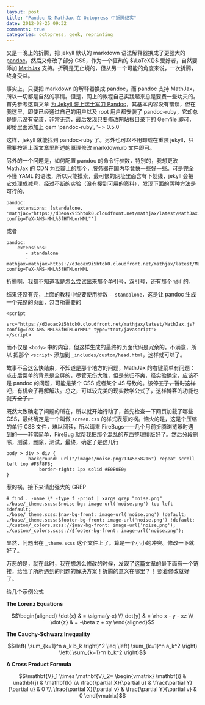 ```yaml
---
layout: post
title: "Pandoc 及 MathJax 在 Octopress 中折腾纪实"
date: 2012-08-25 09:32
comments: true
categories: octopress, geek, reprinting
---
```


又是一晚上的折腾，把 jekyll 默认的 markdown 语法解释器换成了更强大的 [pandoc](http://johnmacfarlane.net/pandoc/)，然后又修改了部分 CSS，作为一个狂热的 $\LaTeX{}$ 爱好者，自然要添加 [MathJax](http://www.mathjax.org/) 支持。折腾是无止境的，但从另一个可能的角度来说，一次折腾，终身受益。

事实上，只要把 markdown 的解释器换成 pandoc，而 pandoc 支持 MathJax，所以一切都是自然的事情。但是，网上的教程自己实践起来总是要费一些功夫的。首先参考这篇文章 [为 Jekyll 装上瑞士军刀 Pandoc](http://yangzetian.github.com/2012/04/15/jekyll-pandoc/)，其基本内容没有错误，但在我这里，即使已经通过自己的用户以及 root 用户都安装了 pandoc-ruby，它却总是提示没有安装，非常无奈，最后发现只要修改网站根目录下的 Gemfile
即可，即给里面添加上
   gem 'pandoc-ruby', '~> 0.5.0'

这样，jekyll 就能找到 pandoc-ruby 了。另外也可以不用卸载在重装 jekyll，只需要按照上面文章里所述的原理修改 markdown.rb 文件即可。

<!--more-->

另外的一个问题是，如何配置 pandoc 的命令行参数，特别的，我想更改 MathJax 的 CDN
为豆瓣上的那个，服务器在国内毕竟快一些好一些。可是完全不懂 YAML 的语法，所以只能摸索，最可恨的网址里面含有下划线，jekyll 会把它处理成减号，经过不断的实验（没有搜到可用的资料），发现下面的两种方法是可行的。

    pandoc:
        extensions: [standalone, 'mathjax="https://d3eoax9i5htok0.cloudfront.net/mathjax/latest/MathJax.js?config=TeX-AMS-MML%5fHTMLorMML"']

或者

    pandoc:
        extensions:
           - standalone
           - mathjax=mathjax=https://d3eoax9i5htok0.cloudfront.net/mathjax/latest/MathJax.js?config=TeX-AMS-MML%5fHTMLorMML

折腾啊，我都不知道我是怎么尝试出来那个单引号，双引号，还有那个 `%5f` 的。

结果还没有完，上面的教程中说要使用参数 `--standalone`，这是让 pandoc 生成一个完整的页面，包含所需要的

    <script 
       src="https://d3eoax9i5htok0.cloudfront.net/mathjax/latest/MathJax.js?config=TeX-AMS-MML%5fHTMLorMML" type="text/javascript">
    </script>
而不仅是 `<body>` 中的内容，但这样生成的最终的页面代码是冗余的，不满意，所以
把那个 `<script>` 添加到 `_includes/custom/head.html`，这样就可以了。

故事不会这么快结束，不知道是那个地方的问题，MathJax 的右键菜单有问题：点击后菜单的背景是全屏的，尽管无伤大雅，但是总归不爽，经实验确定，应该不是 pandoc 的问题，可能是某个 CSS 或者某个 JS 导致的。<del>该停工了，暂时这样吧，有机会了再解解决。总之，可以较完美的现实数学公式了，这样博客的功能也就齐全了。</del>

既然大致确定了问题的所在，所以就开始行动了，首先检查一下网页加载了哪些 CSS，最终确定是一个叫做 `screen.css` 的样式表惹的祸。恼火的是，这是个压缩的单行 CSS 文件，难以阅读，所以请来 FireBugs——几个月前折腾浏览器时遇到的——非常简单，FireBug 就帮我把那个混乱的东西整理排版好了。然后分段删除，测试，删除，测试，最终，确定了是这几行

    body > div > div {
            background: url("/images/noise.png?1345858216") repeat scroll left top #F8F8F8;
                border-right: 1px solid #E0E0E0;
    }
惹的祸。接下来请出强大的 GREP

    # find . -name \* -type f -print | xargs grep "noise.png"
    ./base/_theme.scss:$noise-bg: image-url('noise.png') top left !default;
    ./base/_theme.scss:$nav-bg-front: image-url('noise.png') !default;
    ./base/_theme.scss:$footer-bg-front: image-url('noise.png') !default;
    ./custom/_colors.scss://$nav-bg-front: image-url('noise.png');
    ./custom/_colors.scss://$footer-bg-front: image-url('noise.png');
显然，问题出在 `_theme.scss` 这个文件上了。算是一个小小的冲突。修改一下就好了。

万恶的是，就在此时，我在想怎么修改的时候，发现了[这篇](http://chen.yanping.me/cn/blog/2012/03/10/octopress-with-latex/)文章的最下面有一个链接，给我了所所遇到的问题的解决方案！折腾的意义在哪里？！
照着修改就好了。
    
给几个示例公式

**The Lorenz Equations**


$$\begin{aligned}
\dot{x} & = \sigma(y-x) \\\ 
dot{y} & = \rho x - y - xz \\\ 
\dot{z} & = -\beta z + xy 
\end{aligned}$$

**The Cauchy-Schwarz Inequality**

$$\left( \sum_{k=1}^n a_k b_k \right)^2 \leq \left( \sum_{k=1}^n a_k^2 \right) \left( \sum_{k=1}^n b_k^2 \right)$$

**A Cross Product Formula**

$$\mathbf{V}_1 \times \mathbf{V}_2=
\begin{vmatrix}
\mathbf{i} & \mathbf{j} & \mathbf{k} \\\ 
\frac{\partial X}{\partial u} &  \frac{\partial Y}{\partial u} & 0 \\\ 
\frac{\partial X}{\partial v} &  \frac{\partial Y}{\partial v} & 0 
\end{vmatrix}$$

